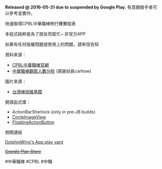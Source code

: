 **Released @ 2016-05-31 due to suspended by Google Play.**
有意願接手者可以參考並實作。

快速取得CPBL中華職棒例行賽賽程表

本程式純粹是為了朋友而幫忙~ 非官方APP

如果有任何版權問題或使用上的問題，請來信告知

資料來源：

* [CPBL中華職棒官網](http://www.cpbl.com.tw/)
* [中華職棒觀眾人數分析](http://zxc22.idv.tw) (感謝站長carhow)

圖片來源：

* [台灣棒球維基館](http://twbsball.dils.tku.edu.tw)

開源函式庫：

* ActionBarSherlock (only in pre-JB builds)
* [CircleImageView](https://github.com/hdodenhof/CircleImageView)
* [FloatingActionButton](https://github.com/makovkastar/FloatingActionButton)

相關連結

[DolphinWing's App play yard](https://plus.google.com/u/0/communities/117125774226013120188)

~~[Google Play Store](https://play.google.com/store/apps/details?id=dolphin.android.apps.CpblCalendar)~~

\#中華職棒 \#CPBL \#中職

